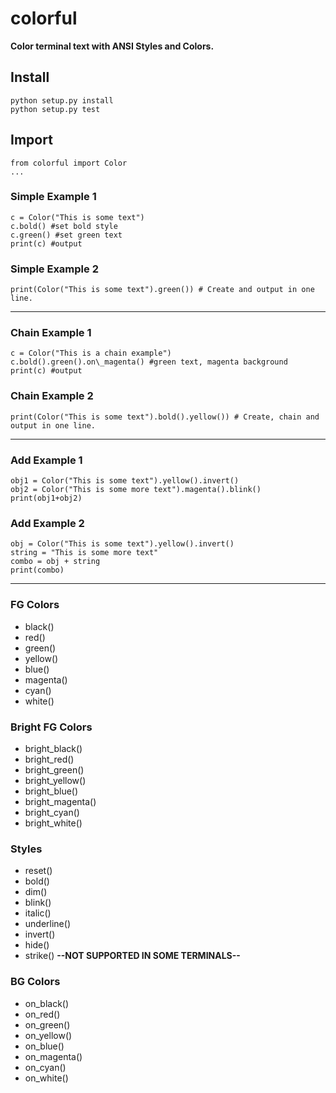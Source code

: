 # colorful
__Color terminal text with ANSI Styles and Colors.__

## Install

```
python setup.py install
python setup.py test
```

## Import

```
from colorful import Color
...
```


### Simple Example 1

```
c = Color("This is some text")
c.bold() #set bold style
c.green() #set green text
print(c) #output
```

### Simple Example 2

```
print(Color("This is some text").green()) # Create and output in one line.
```

---

### Chain Example 1

```
c = Color("This is a chain example")
c.bold().green().on\_magenta() #green text, magenta background
print(c) #output
```

### Chain Example 2

```
print(Color("This is some text").bold().yellow()) # Create, chain and output in one line.
```

---

### Add Example 1

```
obj1 = Color("This is some text").yellow().invert()
obj2 = Color("This is some more text").magenta().blink()
print(obj1+obj2)
```

### Add Example 2

```
obj = Color("This is some text").yellow().invert()
string = "This is some more text"
combo = obj + string
print(combo)
```

---

### FG Colors

- black()
- red()
- green()
- yellow()
- blue()
- magenta()
- cyan()
- white()

### Bright FG Colors

- bright\_black()
- bright\_red()
- bright\_green()
- bright\_yellow()
- bright\_blue()
- bright\_magenta()
- bright\_cyan()
- bright\_white()

### Styles

- reset()
- bold()
- dim()
- blink()
- italic()
- underline()
- invert()
- hide()
- strike() __--NOT SUPPORTED IN SOME TERMINALS--__

### BG Colors

- on\_black()
- on\_red()
- on\_green()
- on\_yellow()
- on\_blue()
- on\_magenta()
- on\_cyan()
- on\_white()
